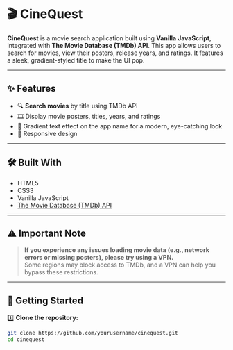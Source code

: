 # 🎬 CineQuest

**CineQuest** is a movie search application built using **Vanilla JavaScript**, integrated with **The Movie Database (TMDb) API**. This app allows users to search for movies, view their posters, release years, and ratings. It features a sleek, gradient-styled title to make the UI pop.

---

## ✨ Features

- 🔍 **Search movies** by title using TMDb API
- 🎞️ Display movie posters, titles, years, and ratings
- 🌈 Gradient text effect on the app name for a modern, eye-catching look
- 📱 Responsive design

---

## 🛠️ Built With

- HTML5
- CSS3
- Vanilla JavaScript
- [The Movie Database (TMDb) API](https://www.themoviedb.org/documentation/api)

---

## ⚠️ Important Note

> **If you experience any issues loading movie data (e.g., network errors or missing posters), please try using a VPN.**  
> Some regions may block access to TMDb, and a VPN can help you bypass these restrictions.

---

## 🚀 Getting Started

1️⃣ **Clone the repository:**

```bash
git clone https://github.com/yourusername/cinequest.git
cd cinequest
```
